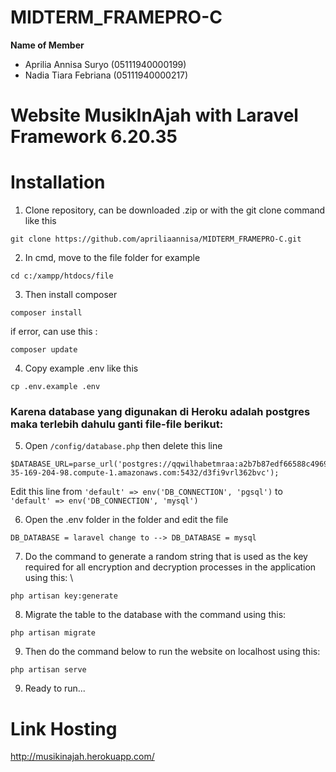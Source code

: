 # MIDTERM_FRAMEPRO-C

**Name of Member**
- Aprilia Annisa Suryo (05111940000199)
- Nadia Tiara Febriana (05111940000217)

# Website MusikInAjah with Laravel Framework 6.20.35 #

# Installation
1. Clone repository, can be downloaded .zip or with the git clone command like this 
```
git clone https://github.com/apriliaannisa/MIDTERM_FRAMEPRO-C.git
```
2. In cmd, move to the file folder for example 
```
cd c:/xampp/htdocs/file
```
3. Then install composer 
```
composer install
```

if error, can use this :

```
composer update
```

4. Copy example .env like this 
```
cp .env.example .env
```
### Karena database yang digunakan di Heroku adalah postgres maka terlebih dahulu ganti file-file berikut:
5. Open `/config/database.php` then delete this line
```
$DATABASE_URL=parse_url('postgres://qqwilhabetmraa:a2b7b87edf66588c4969129e8a46bb5a5bee3364699aea4322c5ccf192e5c679@ec2-35-169-204-98.compute-1.amazonaws.com:5432/d3fi9vrl362bvc');
```
Edit this line from `'default' => env('DB_CONNECTION', 'pgsql')` to `'default' => env('DB_CONNECTION', 'mysql')`

6. Open the .env folder in the folder and edit the file 
```
DB_DATABASE = laravel change to --> DB_DATABASE = mysql
``` 
7. Do the command to generate a random string that is used as the key required for all encryption and decryption processes in the application using this: \
```
php artisan key:generate
```
8. Migrate the table to the database with the command using this: 
```
php artisan migrate 
```
9. Then do the command below to run the website on localhost using this: 
```
php artisan serve
```
9. Ready to run...

# Link Hosting
http://musikinajah.herokuapp.com/
